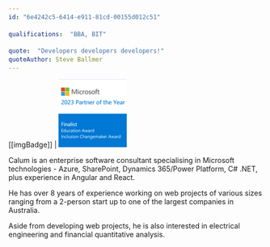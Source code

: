 ```yaml
---
id: "6e4242c5-6414-e911-81cd-00155d012c51"

qualifications:  "BBA, BIT"

quote:  "Developers developers developers!"
quoteAuthor: Steve Ballmer
---
```


[[imgBadge]]
| ![](../badges/Certification-POTY-Finalist.png)

Calum is an enterprise software consultant specialising in Microsoft technologies - Azure, SharePoint, Dynamics 365/Power Platform, C# .NET, plus experience in Angular and React. 

He has over 8 years of experience working on web projects of various sizes ranging from a 2-person start up to one of the largest companies in Australia.  

Aside from developing web projects, he is also interested in electrical engineering and financial quantitative analysis.  

